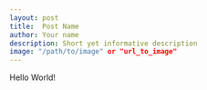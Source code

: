 ```yaml
---
layout: post
title:  Post Name
author: Your name
description: Short yet informative description
image: "/path/to/image" or "url_to_image"
--- 
```


Hello World!

